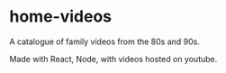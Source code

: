 # home-videos
A catalogue of family videos from the 80s and 90s.

Made with React, Node, with videos hosted on youtube.

